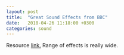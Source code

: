 ```yaml
---
layout: post
title:  "Great Sound Effects from BBC"
date:   2018-04-26 11:18:00 +0300
categories: sound
---
```


Resource [link.](http://bbcsfx.acropolis.org.uk/) Range of effects is really wide.
